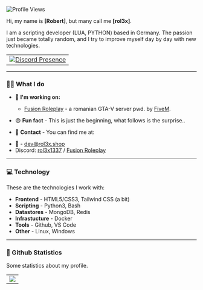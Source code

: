 ![Profile Views](https://komarev.com/ghpvc/?username=rol3x1337&color=7C3138&style=flat-square) 

Hi, my name is **[Robert]**, but many call me **[rol3x]**.

I am a scripting developer (LUA, PYTHON) based in Germany. The passion just became totally random, and I try to improve myself day by day with new technologies.

<table align="center">
  <tr>
    <td>
		<a href="https://discord.com/users/1018290650602553364" target="_blank" rel="nofollow">
			<img src="https://lanyard-profile-readme.vercel.app/api/290131759159443457?idleMessage=Probably%20working.." alt="Discord Presence" align="center">
		</a>
    </td>
  </tr>
</table>

---

### 👨‍💻 What I do
      
   * 💼 **I'm working on:**
      * [Fusion Roleplay](https://fusionrp.ro) - a romanian GTA-V server pwd. by [FiveM](https://fivem.net).

   * 😄 **Fun fact** - This is just the beginning, what follows is the surprise..

   * 👋 **Contact** - You can find me at:

- 📩 - dev@rol3x.shop
- Discord: [rol3x1337](https://discord.com/users/1018290650602553364) / [Fusion Roleplay](https://discord.gg/fusionro)

---

### 💻 Technology
These are the technologies I work with:

   * **Frontend** - HTML5/CSS3, Tailwind CSS (a bit)
   * **Scripting** - Python3, Bash
   * **Datastores** - MongoDB, Redis
   * **Infrastucture** - Docker
   * **Tools** - Github, VS Code
   * **Other** - Linux, Windows

---

### 🧾 Github Statistics
Some statistics about my profile.

<table>
	<tr>
		<td align="center" style="padding=0;width=50%;">
			<img align="center" style="padding=0;" src="https://github-readme-stats-eight-theta.vercel.app/api?username=rol3x1337&show_icons=true&include_all_commits=true&count_private=true&bg_color=1c1c1c&hide_border=true&text_color=ffffff&title_color=c3002f&icon_color=c3002f&hide_title=true" />
		</td>
	</tr>
</table>
